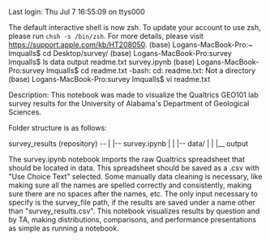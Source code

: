 Last login: Thu Jul  7 16:55:09 on ttys000

The default interactive shell is now zsh.
To update your account to use zsh, please run `chsh -s /bin/zsh`.
For more details, please visit https://support.apple.com/kb/HT208050.
(base) Logans-MacBook-Pro:~ lmqualls$ cd Desktop/survey/
(base) Logans-MacBook-Pro:survey lmqualls$ ls
data		output		readme.txt	survey.ipynb
(base) Logans-MacBook-Pro:survey lmqualls$ cd readme.txt 
-bash: cd: readme.txt: Not a directory
(base) Logans-MacBook-Pro:survey lmqualls$ vi readme.txt 


Description:
This notebook was made to visualize the Qualtrics GEO101 lab survey results for the University of Alabama's Department of Geological Sciences.

Folder structure is as follows:

survey_results (repository) --
                            |
                            |-- survey.ipynb
                            |
                            |
                            |-- data/
                            |
                            |
                            |__ output

The survey.ipynb notebook imports the raw Qualtrics spreadsheet that should be located in data. This spreadsheet should be saved as a .csv with "Use Choice Text" selected. Some manually data cleaning is necessary, like making sure all the names are spelled correctly and consistently, making sure there are no spaces after the names, etc. The only input necessary to specify is the survey_file path, if the results are saved under a name other than "survey_results.csv". This notebook visualizes results by question and by TA, making distributions, comparisons, and performance presentations as simple as running a notebook.


